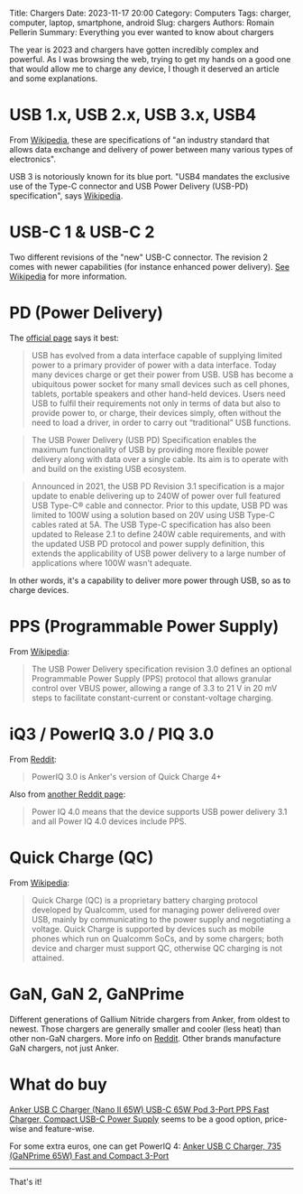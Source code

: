 Title: Chargers
Date: 2023-11-17 20:00
Category: Computers
Tags: charger, computer, laptop, smartphone, android
Slug: chargers
Authors: Romain Pellerin
Summary: Everything you ever wanted to know about chargers

The year is 2023 and chargers have gotten incredibly complex and powerful. As I was browsing the web, trying to get my hands on a good one that would allow me to charge any device, I though it deserved an article and some explanations.

# USB 1.x, USB 2.x, USB 3.x, USB4

From [Wikipedia](https://en.wikipedia.org/wiki/USB), these are specifications of "an industry standard that allows data exchange and delivery of power between many various types of electronics".

USB 3 is notoriously known for its blue port. "USB4 mandates the exclusive use of the Type-C connector and USB Power Delivery (USB-PD) specification", says [Wikipedia](https://en.wikipedia.org/wiki/USB4).

# USB-C 1 & USB-C 2

Two different revisions of the "new" USB-C connector. The revision 2 comes with newer capabilities (for instance enhanced power delivery). [See Wikipedia](https://en.wikipedia.org/wiki/USB-C#USB_Type-C_cable_and_connector_specifications) for more information.

# PD (Power Delivery)

The [official page](https://www.usb.org/usb-charger-pd) says it best:

> USB has evolved from a data interface capable of supplying limited power to a primary provider of power with a data interface. Today many devices charge or get their power from USB. USB has become a ubiquitous power socket for many small devices such as cell phones, tablets, portable speakers and other hand-held devices. Users need USB to fulfil their requirements not only in terms of data but also to provide power to, or charge, their devices simply, often without the need to load a driver, in order to carry out “traditional” USB functions.

> The USB Power Delivery (USB PD) Specification enables the maximum functionality of USB by providing more flexible power delivery along with data over a single cable. Its aim is to operate with and build on the existing USB ecosystem.

> Announced in 2021, the USB PD Revision 3.1 specification is a major update to enable delivering up to 240W of power over full featured USB Type-C® cable and connector. Prior to this update, USB PD was limited to 100W using a solution based on 20V using USB Type-C cables rated at 5A. The USB Type-C specification has also been updated to Release 2.1 to define 240W cable requirements, and with the updated USB PD protocol and power supply definition, this extends the applicability of USB power delivery to a large number of applications where 100W wasn't adequate.

In other words, it's a capability to deliver more power through USB, so as to charge devices.

# PPS (Programmable Power Supply)

From [Wikipedia](https://en.wikipedia.org/wiki/USB_hardware#USB_Power_Delivery):

> The USB Power Delivery specification revision 3.0 defines an optional Programmable Power Supply (PPS) protocol that allows granular control over VBUS power, allowing a range of 3.3 to 21 V in 20 mV steps to facilitate constant-current or constant-voltage charging.

# iQ3 / PowerIQ 3.0 / PIQ 3.0

From [Reddit](https://www.reddit.com/r/anker/comments/c16oci/power_iq30_vs_pd/):

> PowerIQ 3.0 is Anker's version of Quick Charge 4+

Also from [another Reddit page](https://www.reddit.com/r/anker/comments/wk8r7k/anker_power_iq_40_means_usb_pd_31_with_pps/):

> Power IQ 4.0 means that the device supports USB power delivery 3.1 and all Power IQ 4.0 devices include PPS.

# Quick Charge (QC)

From [Wikipedia](https://en.wikipedia.org/wiki/Quick_Charge):

> Quick Charge (QC) is a proprietary battery charging protocol developed by Qualcomm, used for managing power delivered over USB, mainly by communicating to the power supply and negotiating a voltage. Quick Charge is supported by devices such as mobile phones which run on Qualcomm SoCs, and by some chargers; both device and charger must support QC, otherwise QC charging is not attained.

# GaN, GaN 2, GaNPrime

Different generations of Gallium Nitride chargers from Anker, from oldest to newest. Those chargers are generally smaller and cooler (less heat) than other non-GaN chargers. More info on [Reddit](https://www.reddit.com/r/UsbCHardware/comments/134k7b7/what_is_the_difference_of_gan_charger_generations/). Other brands manufacture GaN chargers, not just Anker.

# What do buy

[Anker USB C Charger (Nano II 65W) USB-C 65W Pod 3-Port PPS Fast Charger, Compact USB-C Power Supply](https://amzn.eu/d/78cPjLm) seems to be a good option, price-wise and feature-wise.

For some extra euros, one can get PowerIQ 4: [Anker USB C Charger, 735 (GaNPrime 65W) Fast and Compact 3-Port](https://amzn.eu/d/hWFc1K2)

---

That's it!

